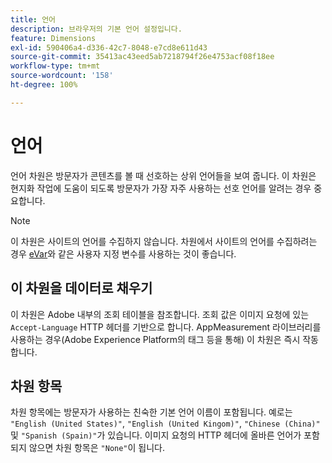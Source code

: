 ```yaml
---
title: 언어
description: 브라우저의 기본 언어 설정입니다.
feature: Dimensions
exl-id: 590406a4-d336-42c7-8048-e7cd8e611d43
source-git-commit: 35413ac43eed5ab7218794f26e4753acf08f18ee
workflow-type: tm+mt
source-wordcount: '158'
ht-degree: 100%

---
```


# 언어

언어 차원은 방문자가 콘텐츠를 볼 때 선호하는 상위 언어들을 보여 줍니다. 이 차원은 현지화 작업에 도움이 되도록 방문자가 가장 자주 사용하는 선호 언어를 알려는 경우 중요합니다.

>[!NOTE]
>
>이 차원은 사이트의 언어를 수집하지 않습니다. 차원에서 사이트의 언어를 수집하려는 경우 [eVar](evar.md)와 같은 사용자 지정 변수를 사용하는 것이 좋습니다.

## 이 차원을 데이터로 채우기

이 차원은 Adobe 내부의 조회 테이블을 참조합니다. 조회 값은 이미지 요청에 있는 `Accept-Language` HTTP 헤더를 기반으로 합니다. AppMeasurement 라이브러리를 사용하는 경우(Adobe Experience Platform의 태그 등을 통해) 이 차원은 즉시 작동합니다.

## 차원 항목

차원 항목에는 방문자가 사용하는 친숙한 기본 언어 이름이 포함됩니다. 예로는 `"English (United States)"`, `"English (United Kingom)"`, `"Chinese (China)"` 및 `"Spanish (Spain)"`가 있습니다. 이미지 요청의 HTTP 헤더에 올바른 언어가 포함되지 않으면 차원 항목은 `"None"`이 됩니다.
